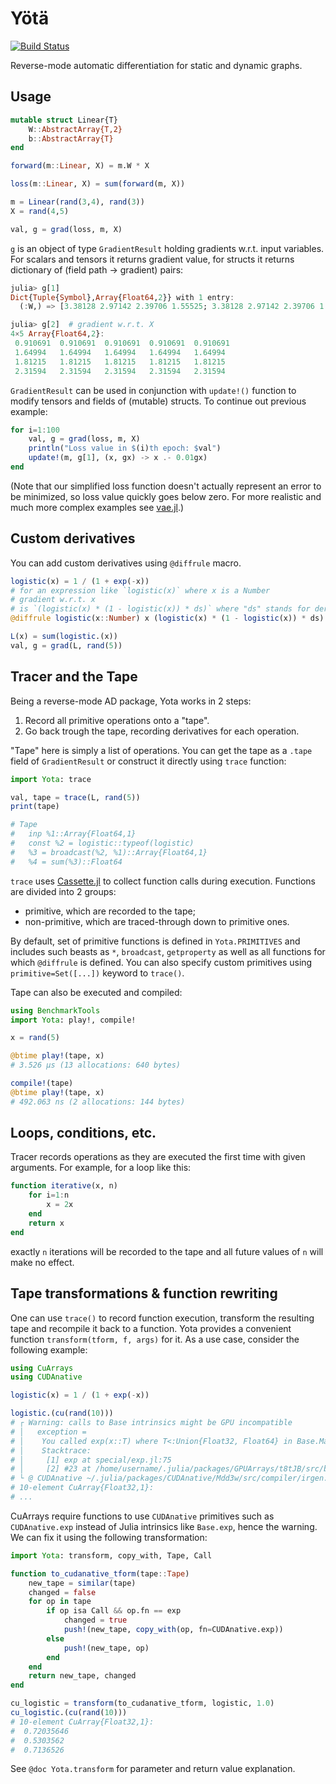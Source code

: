 # Yötä

[![Build Status](https://travis-ci.org/dfdx/Yota.jl.svg?branch=master)](https://travis-ci.org/dfdx/Yota.jl)

Reverse-mode automatic differentiation for static and dynamic graphs.

## Usage

```julia
mutable struct Linear{T}
    W::AbstractArray{T,2}
    b::AbstractArray{T}
end

forward(m::Linear, X) = m.W * X

loss(m::Linear, X) = sum(forward(m, X))

m = Linear(rand(3,4), rand(3))
X = rand(4,5)

val, g = grad(loss, m, X)
```

`g` is an object of type `GradientResult` holding gradients w.r.t. input variables. For scalars
and tensors it returns gradient value, for structs it returns dictionary of
(field path → gradient) pairs:

```julia
julia> g[1]
Dict{Tuple{Symbol},Array{Float64,2}} with 1 entry:
  (:W,) => [3.38128 2.97142 2.39706 1.55525; 3.38128 2.97142 2.39706 1.55525; 3.38128 2.97142 2.39706 1.55525]   # gradient w.r.t. m.W

julia> g[2]  # gradient w.r.t. X
4×5 Array{Float64,2}:
 0.910691  0.910691  0.910691  0.910691  0.910691
 1.64994   1.64994   1.64994   1.64994   1.64994 
 1.81215   1.81215   1.81215   1.81215   1.81215 
 2.31594   2.31594   2.31594   2.31594   2.31594
```

`GradientResult` can be used in conjunction with `update!()` function to modify tensors and fields of (mutable) structs. To continue out previous example:

```julia
for i=1:100
    val, g = grad(loss, m, X)
    println("Loss value in $(i)th epoch: $val")
    update!(m, g[1], (x, gx) -> x .- 0.01gx)    
end
```

(Note that our simplified loss function doesn't actually represent an error to be minimized, so loss value quickly goes below zero. For more realistic and much more complex examples see [vae.jl](https://github.com/dfdx/Yota.jl/blob/master/examples/vae.jl).)

## Custom derivatives

You can add custom derivatives using `@diffrule` macro. 

```julia
logistic(x) = 1 / (1 + exp(-x))
# for an expression like `logistic(x)` where x is a Number
# gradient w.r.t. x
# is `(logistic(x) * (1 - logistic(x)) * ds)` where "ds" stands for derivative "dL/dy"
@diffrule logistic(x::Number) x (logistic(x) * (1 - logistic(x)) * ds)

L(x) = sum(logistic.(x))
val, g = grad(L, rand(5))
```

## Tracer and the Tape

Being a reverse-mode AD package, Yota works in 2 steps:

1. Record all primitive operations onto a "tape".
2. Go back trough the tape, recording derivatives for each operation.

"Tape" here is simply a list of operations. You can get the tape as a `.tape` field of `GradientResult` or construct it directly using `trace` function:

```julia
import Yota: trace

val, tape = trace(L, rand(5))
print(tape)

# Tape
#   inp %1::Array{Float64,1}
#   const %2 = logistic::typeof(logistic)
#   %3 = broadcast(%2, %1)::Array{Float64,1}
#   %4 = sum(%3)::Float64
```
`trace` uses [Cassette.jl](https://github.com/jrevels/Cassette.jl/) to collect function calls during execution. Functions are divided into 2 groups:

 * primitive, which are recorded to the tape;
 * non-primitive, which are traced-through down to primitive ones.  

By default, set of primitive functions is defined in `Yota.PRIMITIVES` and includes such beasts as `*`, `broadcast`, `getproperty` as well as all functions for which `@diffrule` is defined. You can also specify custom primitives using `primitive=Set([...])` keyword to `trace()`.


Tape can also be executed and compiled:

```julia
using BenchmarkTools
import Yota: play!, compile!

x = rand(5)

@btime play!(tape, x)
# 3.526 μs (13 allocations: 640 bytes)

compile!(tape)
@btime play!(tape, x)
# 492.063 ns (2 allocations: 144 bytes)
```


## Loops, conditions, etc.

Tracer records operations as they are executed the first time with given arguments. For example, for a loop like this:

```julia
function iterative(x, n)
    for i=1:n
        x = 2x
    end
    return x
end
```
exactly `n` iterations will be recorded to the tape and all future values of `n` will make no effect.  

## Tape transformations & function rewriting

One can use `trace()` to record function execution, transform the resulting tape and recompile it back to a function. Yota provides a convenient function `transform(tform, f, args)` for it. As a use case, consider the following example: 

```julia
using CuArrays
using CUDAnative

logistic(x) = 1 / (1 + exp(-x))

logistic.(cu(rand(10)))
# ┌ Warning: calls to Base intrinsics might be GPU incompatible
# │   exception =
# │    You called exp(x::T) where T<:Union{Float32, Float64} in Base.Math at special/exp.jl:75, maybe you intended to call exp(x::Float32) in CUDAnative at /home/username/.julia/packages/CUDAnative/Mdd3w/src/device/libdevice.jl:90 instead?
# │    Stacktrace:
# │     [1] exp at special/exp.jl:75
# │     [2] #23 at /home/username/.julia/packages/GPUArrays/t8tJB/src/broadcast.jl:49
# └ @ CUDAnative ~/.julia/packages/CUDAnative/Mdd3w/src/compiler/irgen.jl:68
# 10-element CuArray{Float32,1}:
# ...
```

CuArrays require functions to use `CUDAnative` primitives such as `CUDAnative.exp` instead of Julia intrinsics like `Base.exp`, hence the warning. We can fix it using the following transformation:


```julia
import Yota: transform, copy_with, Tape, Call

function to_cudanative_tform(tape::Tape)
    new_tape = similar(tape)
    changed = false
    for op in tape
        if op isa Call && op.fn == exp
            changed = true
            push!(new_tape, copy_with(op, fn=CUDAnative.exp))
        else
            push!(new_tape, op)
        end
    end
    return new_tape, changed
end

cu_logistic = transform(to_cudanative_tform, logistic, 1.0)
cu_logistic.(cu(rand(10)))
# 10-element CuArray{Float32,1}:
#  0.72035646
#  0.5303562 
#  0.7136526 
```

See `@doc Yota.transform` for parameter and return value explanation.
